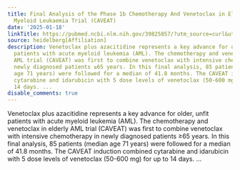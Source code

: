 ```yaml
---
title: Final Analysis of the Phase 1b Chemotherapy And Venetoclax in Elderly Acute
  Myeloid Leukaemia Trial (CAVEAT)
date: '2025-01-18'
linkTitle: https://pubmed.ncbi.nlm.nih.gov/39825857/?utm_source=curl&utm_medium=rss&utm_campaign=pubmed-2&utm_content=1FakS-2QOkCT8HsMOQP1bCRQ4YzyumYOmxmF0moLsQ3dFB1E9V&fc=20220326224207&ff=20250118170356&v=2.18.0.post9+e462414
source: heidelberg[Affiliation]
description: Venetoclax plus azacitidine represents a key advance for older, unfit
  patients with acute myeloid leukemia (AML). The chemotherapy and venetoclax in elderly
  AML trial (CAVEAT) was first to combine venetoclax with intensive chemotherapy in
  newly diagnosed patients ≥65 years. In this final analysis, 85 patients (median
  age 71 years) were followed for a median of 41.8 months. The CAVEAT induction combined
  cytarabine and idarubicin with 5 dose levels of venetoclax (50-600 mg) for up to
  14 days. ...
disable_comments: true
---
```

Venetoclax plus azacitidine represents a key advance for older, unfit patients with acute myeloid leukemia (AML). The chemotherapy and venetoclax in elderly AML trial (CAVEAT) was first to combine venetoclax with intensive chemotherapy in newly diagnosed patients ≥65 years. In this final analysis, 85 patients (median age 71 years) were followed for a median of 41.8 months. The CAVEAT induction combined cytarabine and idarubicin with 5 dose levels of venetoclax (50-600 mg) for up to 14 days. ...